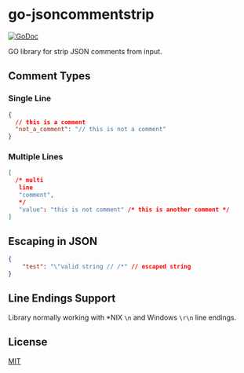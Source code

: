 # go-jsoncommentstrip
[![GoDoc](https://godoc.org/github.com/RaveNoX/go-jsoncommentstrip?status.svg)](https://godoc.org/github.com/RaveNoX/go-jsoncommentstrip)

GO library for strip JSON comments from input.

## Comment Types

### Single Line

```json
{  
  // this is a comment
  "not_a_comment": "// this is not a comment"  
}
```


### Multiple Lines

```json
[
  /* multi
   line
   "comment",
   */
   "value": "this is not comment" /* this is another comment */
]
```

## Escaping in JSON
```json
{
    "test": "\"valid string // /*" // escaped string
}
```

## Line Endings Support
Library normally working with *NIX `\n` and Windows `\r\n` line endings.

## License
[MIT](./LICENSE.MD)